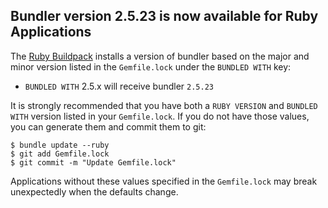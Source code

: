 ## Bundler version 2.5.23 is now available for Ruby Applications

The [Ruby Buildpack](https://devcenter.heroku.com/articles/ruby-support#libraries) installs a version of bundler based on the major and minor version listed in the `Gemfile.lock` under the `BUNDLED WITH` key:

- `BUNDLED WITH` 2.5.x will receive bundler `2.5.23`

It is strongly recommended that you have both a `RUBY VERSION` and `BUNDLED WITH` version listed in your `Gemfile.lock`. If you do not have those values, you can generate them and commit them to git:

```
$ bundle update --ruby
$ git add Gemfile.lock
$ git commit -m "Update Gemfile.lock"
```

Applications without these values specified in the `Gemfile.lock` may break unexpectedly when the defaults change.
